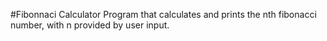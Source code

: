 #Fibonnaci Calculator
Program that calculates and prints the nth fibonacci number, with n provided by user input.
